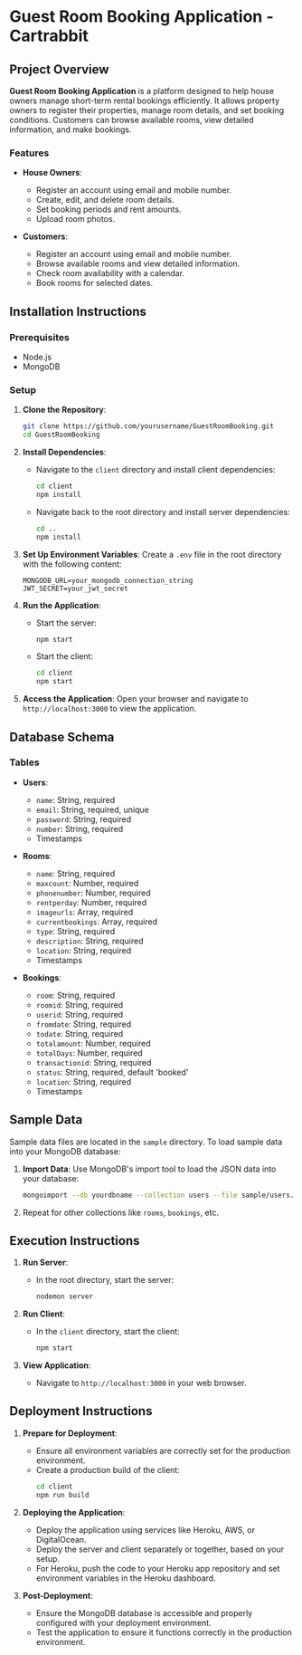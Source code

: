 # Guest Room Booking Application - Cartrabbit

## Project Overview

**Guest Room Booking Application** is a platform designed to help house owners manage short-term rental bookings efficiently. It allows property owners to register their properties, manage room details, and set booking conditions. Customers can browse available rooms, view detailed information, and make bookings.

### Features

- **House Owners**:
  - Register an account using email and mobile number.
  - Create, edit, and delete room details.
  - Set booking periods and rent amounts.
  - Upload room photos.

- **Customers**:
  - Register an account using email and mobile number.
  - Browse available rooms and view detailed information.
  - Check room availability with a calendar.
  - Book rooms for selected dates.

## Installation Instructions

### Prerequisites

- Node.js
- MongoDB

### Setup

1. **Clone the Repository**:
   ```bash
   git clone https://github.com/yourusername/GuestRoomBooking.git
   cd GuestRoomBooking
   ```

2. **Install Dependencies**:
   - Navigate to the `client` directory and install client dependencies:
     ```bash
     cd client
     npm install
     ```
   - Navigate back to the root directory and install server dependencies:
     ```bash
     cd ..
     npm install
     ```

3. **Set Up Environment Variables**:
   Create a `.env` file in the root directory with the following content:
   ```env
   MONGODB_URL=your_mongodb_connection_string
   JWT_SECRET=your_jwt_secret
   ```

4. **Run the Application**:
   - Start the server:
     ```bash
     npm start
     ```
   - Start the client:
     ```bash
     cd client
     npm start
     ```

5. **Access the Application**:
   Open your browser and navigate to `http://localhost:3000` to view the application.

## Database Schema

### Tables

- **Users**:
  - `name`: String, required
  - `email`: String, required, unique
  - `password`: String, required
  - `number`: String, required
  - Timestamps

- **Rooms**:
  - `name`: String, required
  - `maxcount`: Number, required
  - `phonenumber`: Number, required
  - `rentperday`: Number, required
  - `imageurls`: Array, required
  - `currentbookings`: Array, required
  - `type`: String, required
  - `description`: String, required
  - `location`: String, required
  - Timestamps

- **Bookings**:
  - `room`: String, required
  - `roomid`: String, required
  - `userid`: String, required
  - `fromdate`: String, required
  - `todate`: String, required
  - `totalamount`: Number, required
  - `totalDays`: Number, required
  - `transactionid`: String, required
  - `status`: String, required, default 'booked'
  - `location`: String, required
  - Timestamps

## Sample Data

Sample data files are located in the `sample` directory. To load sample data into your MongoDB database:

1. **Import Data**:
   Use MongoDB's import tool to load the JSON data into your database:
   ```bash
   mongoimport --db yourdbname --collection users --file sample/users.json
   ```

2. Repeat for other collections like `rooms`, `bookings`, etc.

## Execution Instructions

1. **Run Server**:
   - In the root directory, start the server:
     ```bash
     nodemon server
     ```

2. **Run Client**:
   - In the `client` directory, start the client:
     ```bash
     npm start
     ```

3. **View Application**:
   - Navigate to `http://localhost:3000` in your web browser.

## Deployment Instructions

1. **Prepare for Deployment**:
   - Ensure all environment variables are correctly set for the production environment.
   - Create a production build of the client:
     ```bash
     cd client
     npm run build
     ```

2. **Deploying the Application**:
   - Deploy the application using services like Heroku, AWS, or DigitalOcean.
   - Deploy the server and client separately or together, based on your setup.
   - For Heroku, push the code to your Heroku app repository and set environment variables in the Heroku dashboard.

3. **Post-Deployment**:
   - Ensure the MongoDB database is accessible and properly configured with your deployment environment.
   - Test the application to ensure it functions correctly in the production environment.


